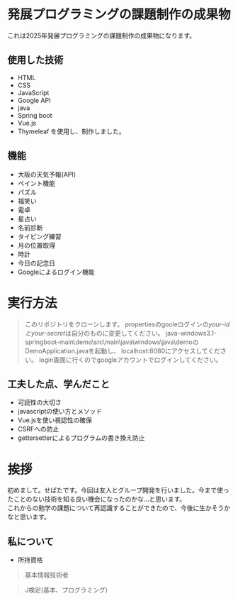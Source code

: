 # 発展プログラミングの課題制作の成果物  
これは2025年発展プログラミングの課題制作の成果物になります。  

## 使用した技術  
* HTML
* CSS
* JavaScript
* Google API
* java
* Spring boot
* Vue.js
* Thymeleaf
を使用し、制作しました。

## 機能  
* 大阪の天気予報(API)
* ペイント機能
* パズル
* 福笑い
* 電卓
* 星占い
* 名前診断
* タイピング練習
* 月の位置取得
* 時計
* 今日の記念日
* Googleによるログイン機能

# 実行方法  
> このリポジトリをクローンします。
> propertiesのgooleログインの*your-idとyour-secret*は自分のものに変更してください。
> java-windows3.1-springboot-main\demo\src\main\java\windows\java\demoのDemoApplication.javaを起動し、
> localhost:8080にアクセスしてください。
> login画面に行くのでgoogleアカウントでログインしてください。

## 工夫した点、学んだこと  
* 可読性の大切さ
* javascriptの使い方とメソッド
* Vue.jsを使い視認性の確保
* CSRFへの防止
* gettersetterによるプログラムの書き換え防止


# 挨拶
初めまして。せぱたです。今回は友人とグループ開発を行いました。今まで使ったことのない技術を知る良い機会になったのかな...と思います。  
これからの勉学の課題について再認識することができたので、今後に生かそうかなと思います。  
## 私について  
- 所持資格
> 基本情報技術者
 
> J検定(基本、プログラミング)

